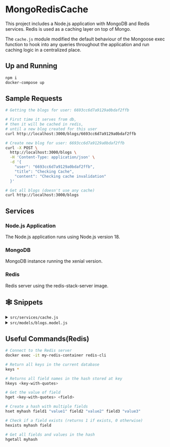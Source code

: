 # MongoRedisCache

This project includes a Node.js application with MongoDB and Redis services. Redis is used as a caching layer on top of Mongo.

The `cache.js` module modified the default behaviour of the Mongoose exec function to hook into any queries throughout the application and run caching logic in a centralized place.

## Up and Running

```sh
npm i
docker-compose up
```

## Sample Requests

```bash
# Getting the blogs for user: 6693cc6d7a9129a0bdaf2ffb

# First time it serves from db,
# then it will be cached in redis,
# until a new blog created for this user
curl http://localhost:3000/blogs/6693cc6d7a9129a0bdaf2ffb

# Create new blog for user: 6693cc6d7a9129a0bdaf2ffb
curl -X POST \
  http://localhost:3000/blogs \
  -H 'Content-Type: application/json' \
  -d '{
    "user": "6693cc6d7a9129a0bdaf2ffb",
    "title": "Checking Cache",
    "content": "Checking cache invalidation"
  }'

# Get all blogs (doesn't use any cache)
curl http://localhost:3000/blogs

```

## Services

### Node.js Application

The Node.js application runs using Node.js version 18.

### MongoDB

MongoDB instance running the xenial version.

### Redis

Redis server using the redis-stack-server image.

## 🕸️ Snippets

<details>
<summary><code>src/services/cache.js</code></summary>

```js
const redis = require("redis");
const mongoose = require("mongoose");

const exec = mongoose.Query.prototype.exec;

let redisClient;

async function getRedisClient() {
  if (redisClient) return;

  return redis
    .createClient({
      url: "redis://redis:6379",
    })
    .on("error", (err) => console.log("Redis Client Error", err))
    .connect();
}

mongoose.Query.prototype.cache = function (options = {}) {
  this.useCache = true;
  this.hashKey = JSON.stringify(options.key || "default");

  return this;
};

mongoose.Query.prototype.exec = async function () {
  if (!this.useCache) {
    return exec.apply(this, arguments);
  }

  if (!redisClient) {
    redisClient = await getRedisClient();
  }

  const redisKey = JSON.stringify({
    ...this.getQuery(),
    ...{ collection: this.mongooseCollection.name },
  });

  const cachedValue = await redisClient.hGet(this.hashKey, redisKey);
  if (cachedValue) {
    console.log("serving from cache");
    const doc = JSON.parse(cachedValue);

    return Array.isArray
      ? doc.map((item) => new this.model(item))
      : new this.model(doc);
  }

  const result = await exec.apply(this, arguments);
  console.log("serving from DB");
  redisClient.hSet(this.hashKey, redisKey, JSON.stringify(result));
  return result;
};

module.exports = {
  async clearCache(hashKey) {
    if (!redisClient) {
      redisClient = await getRedisClient();
    }

    redisClient.del(JSON.stringify(hashKey));
  },
};
```

</details>
<details>
<summary><code>src/models/blogs.model.js</code></summary>

```js
async function getAllBlogsByUser(userId) {
  return await blogs
    .find({
      user: userId,
    })
    .cache({ key: userId });
}

async function addNewBlog(blog) {
  const newBlog = new blogs(blog);
  await newBlog.save();

  clearCache(blog.user);
}
```

</details>

## Useful Commands(Redis)

```sh
# Connect to the Redis server
docker exec -it my-redis-container redis-cli

# Return all keys in the current database
keys *

# Returns all field names in the hash stored at key
hkeys <key-with-quotes>

# Get the value of field
hget <key-with-quotes> <field>

# Create a hash with multiple fields
hset myhash field1 "value1" field2 "value2" field3 "value3"

# Check if a field exists (returns 1 if exists, 0 otherwise)
hexists myhash field

# Get all fields and values in the hash
hgetall myhash
```
